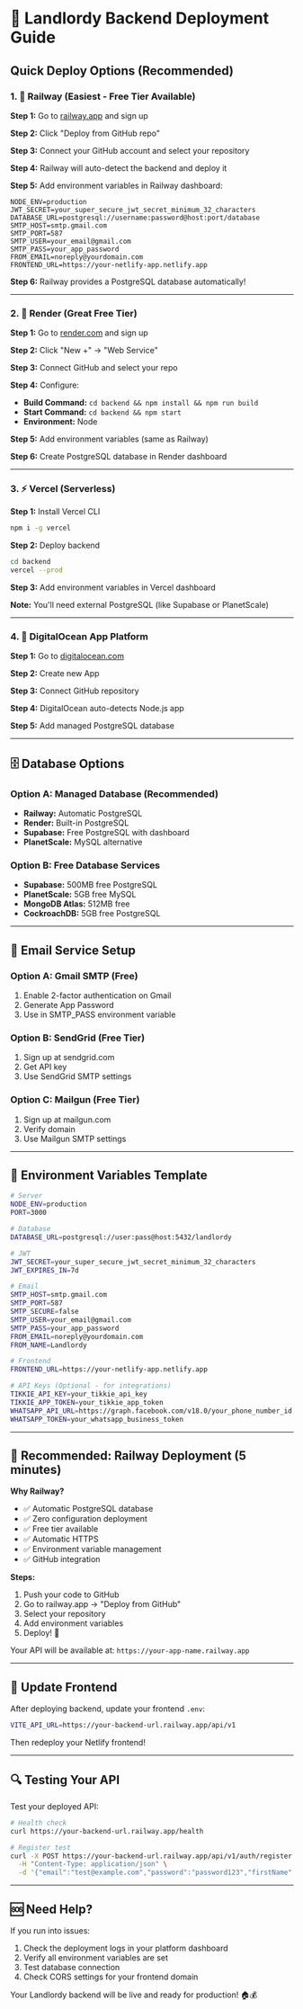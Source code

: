 # 🚀 Landlordy Backend Deployment Guide

## Quick Deploy Options (Recommended)

### 1. 🚂 Railway (Easiest - Free Tier Available)

**Step 1:** Go to [railway.app](https://railway.app) and sign up

**Step 2:** Click "Deploy from GitHub repo"

**Step 3:** Connect your GitHub account and select your repository

**Step 4:** Railway will auto-detect the backend and deploy it

**Step 5:** Add environment variables in Railway dashboard:
```
NODE_ENV=production
JWT_SECRET=your_super_secure_jwt_secret_minimum_32_characters
DATABASE_URL=postgresql://username:password@host:port/database
SMTP_HOST=smtp.gmail.com
SMTP_PORT=587
SMTP_USER=your_email@gmail.com
SMTP_PASS=your_app_password
FROM_EMAIL=noreply@yourdomain.com
FRONTEND_URL=https://your-netlify-app.netlify.app
```

**Step 6:** Railway provides a PostgreSQL database automatically!

---

### 2. 🎨 Render (Great Free Tier)

**Step 1:** Go to [render.com](https://render.com) and sign up

**Step 2:** Click "New +" → "Web Service"

**Step 3:** Connect GitHub and select your repo

**Step 4:** Configure:
- **Build Command:** `cd backend && npm install && npm run build`
- **Start Command:** `cd backend && npm start`
- **Environment:** Node

**Step 5:** Add environment variables (same as Railway)

**Step 6:** Create PostgreSQL database in Render dashboard

---

### 3. ⚡ Vercel (Serverless)

**Step 1:** Install Vercel CLI
```bash
npm i -g vercel
```

**Step 2:** Deploy backend
```bash
cd backend
vercel --prod
```

**Step 3:** Add environment variables in Vercel dashboard

**Note:** You'll need external PostgreSQL (like Supabase or PlanetScale)

---

### 4. 🐳 DigitalOcean App Platform

**Step 1:** Go to [digitalocean.com](https://digitalocean.com)

**Step 2:** Create new App

**Step 3:** Connect GitHub repository

**Step 4:** DigitalOcean auto-detects Node.js app

**Step 5:** Add managed PostgreSQL database

---

## 🗄️ Database Options

### Option A: Managed Database (Recommended)
- **Railway:** Automatic PostgreSQL
- **Render:** Built-in PostgreSQL
- **Supabase:** Free PostgreSQL with dashboard
- **PlanetScale:** MySQL alternative

### Option B: Free Database Services
- **Supabase:** 500MB free PostgreSQL
- **PlanetScale:** 5GB free MySQL
- **MongoDB Atlas:** 512MB free
- **CockroachDB:** 5GB free PostgreSQL

---

## 📧 Email Service Setup

### Option A: Gmail SMTP (Free)
1. Enable 2-factor authentication on Gmail
2. Generate App Password
3. Use in SMTP_PASS environment variable

### Option B: SendGrid (Free Tier)
1. Sign up at sendgrid.com
2. Get API key
3. Use SendGrid SMTP settings

### Option C: Mailgun (Free Tier)
1. Sign up at mailgun.com
2. Verify domain
3. Use Mailgun SMTP settings

---

## 🔧 Environment Variables Template

```bash
# Server
NODE_ENV=production
PORT=3000

# Database
DATABASE_URL=postgresql://user:pass@host:5432/landlordy

# JWT
JWT_SECRET=your_super_secure_jwt_secret_minimum_32_characters
JWT_EXPIRES_IN=7d

# Email
SMTP_HOST=smtp.gmail.com
SMTP_PORT=587
SMTP_SECURE=false
SMTP_USER=your_email@gmail.com
SMTP_PASS=your_app_password
FROM_EMAIL=noreply@yourdomain.com
FROM_NAME=Landlordy

# Frontend
FRONTEND_URL=https://your-netlify-app.netlify.app

# API Keys (Optional - for integrations)
TIKKIE_API_KEY=your_tikkie_api_key
TIKKIE_APP_TOKEN=your_tikkie_app_token
WHATSAPP_API_URL=https://graph.facebook.com/v18.0/your_phone_number_id
WHATSAPP_TOKEN=your_whatsapp_business_token
```

---

## 🚀 Recommended: Railway Deployment (5 minutes)

**Why Railway?**
- ✅ Automatic PostgreSQL database
- ✅ Zero configuration deployment
- ✅ Free tier available
- ✅ Automatic HTTPS
- ✅ Environment variable management
- ✅ GitHub integration

**Steps:**
1. Push your code to GitHub
2. Go to railway.app → "Deploy from GitHub"
3. Select your repository
4. Add environment variables
5. Deploy! 🎉

Your API will be available at: `https://your-app-name.railway.app`

---

## 📱 Update Frontend

After deploying backend, update your frontend `.env`:

```bash
VITE_API_URL=https://your-backend-url.railway.app/api/v1
```

Then redeploy your Netlify frontend!

---

## 🔍 Testing Your API

Test your deployed API:

```bash
# Health check
curl https://your-backend-url.railway.app/health

# Register test
curl -X POST https://your-backend-url.railway.app/api/v1/auth/register \
  -H "Content-Type: application/json" \
  -d '{"email":"test@example.com","password":"password123","firstName":"Test","lastName":"User"}'
```

---

## 🆘 Need Help?

If you run into issues:
1. Check the deployment logs in your platform dashboard
2. Verify all environment variables are set
3. Test database connection
4. Check CORS settings for your frontend domain

Your Landlordy backend will be live and ready for production! 🏠💰